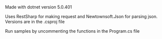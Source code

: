 Made with dotnet version 5.0.401

Uses RestSharp for making request and Newtownsoft.Json for parsing json. Versions are in the .csproj file

Run samples by uncommenting the functions in the Program.cs file
